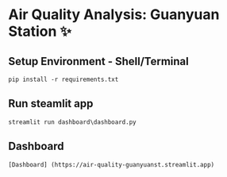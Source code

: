# Air Quality Analysis: Guanyuan Station ✨

## Setup Environment - Shell/Terminal
```
pip install -r requirements.txt
```
## Run steamlit app
```
streamlit run dashboard\dashboard.py
```
## Dashboard
```
[Dashboard] (https://air-quality-guanyuanst.streamlit.app)


